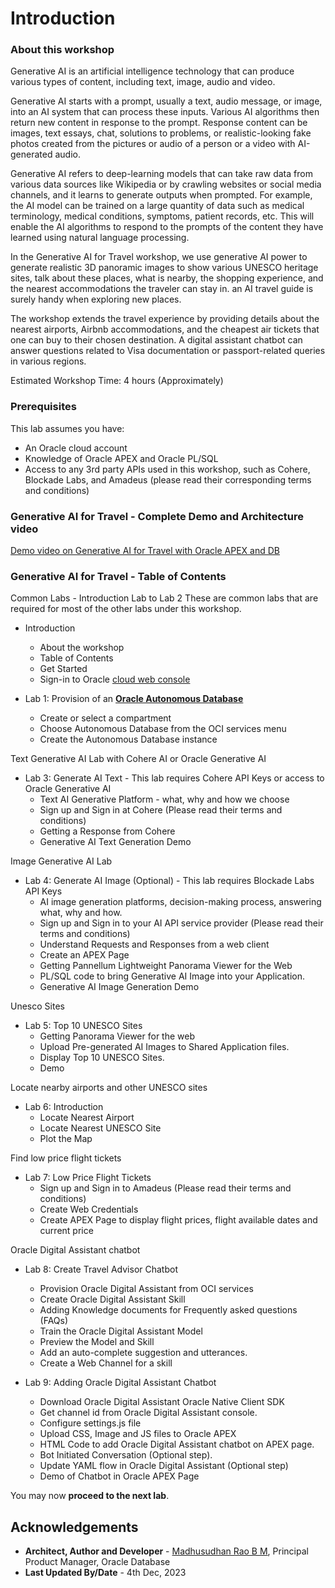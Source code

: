 # Introduction

### About this workshop 

Generative AI is an artificial intelligence technology that can produce various types of content, including text, image, audio and video.

Generative AI starts with a prompt, usually a text, audio message, or image, into an AI system that can process these inputs. Various AI algorithms then return new content in response to the prompt. Response content can be images, text essays, chat, solutions to problems, or realistic-looking fake photos created from the pictures or audio of a person or a video with AI-generated audio.  

Generative AI refers to deep-learning models that can take raw data from various data sources like Wikipedia or by crawling websites or social media channels, and it learns to generate outputs when prompted. For example, the AI model can be trained on a large quantity of data such as medical terminology, medical conditions, symptoms, patient records, etc. This will enable the AI algorithms to respond to the prompts of the content they have learned using natural language processing. 

In the Generative AI for Travel workshop, we use generative AI power to generate realistic 3D panoramic images to show various UNESCO heritage sites, talk about these places, what is nearby, the shopping experience, and the nearest accommodations the traveler can stay in. an AI travel guide is surely handy when exploring new places. 

The workshop extends the travel experience by providing details about the nearest airports, Airbnb accommodations, and the cheapest air tickets that one can buy to their chosen destination. A digital assistant chatbot can answer questions related to Visa documentation or passport-related queries in various regions.

Estimated Workshop Time: 4 hours (Approximately)
 
### Prerequisites 
 
This lab assumes you have:

* An Oracle cloud account
* Knowledge of Oracle APEX and Oracle PL/SQL
* Access to any 3rd party APIs used in this workshop, such as Cohere, Blockade Labs, and Amadeus (please read their corresponding terms and conditions)
 
### Generative AI for Travel - Complete Demo and Architecture video

[Demo video on Generative AI for Travel with Oracle APEX and DB](youtube:5yMBsb6-Ejs:large)
 
### Generative AI for Travel - Table of Contents

Common Labs - Introduction Lab to Lab 2
These are common labs that are required for most of the other labs under this workshop.

* Introduction
  * About the workshop
  * Table of Contents
  * Get Started
  * Sign-in to Oracle [cloud web console](https://cloud.oracle.com) 
  
* Lab 1: Provision of an [**Oracle Autonomous Database**](https://www.oracle.com/in/autonomous-database/)
  * Create or select a compartment
  * Choose Autonomous Database from the OCI services menu
  * Create the Autonomous Database instance

Text Generative AI Lab with Cohere AI or Oracle Generative AI

* Lab 3: Generate AI Text - This lab requires Cohere API Keys or access to Oracle Generative AI
  * Text AI Generative Platform - what, why and how we choose
  * Sign up and Sign in at Cohere (Please read their terms and conditions)
  * Getting a Response from Cohere 
  * Generative AI Text Generation Demo
  
Image Generative AI Lab

* Lab 4: Generate AI Image (Optional) - This lab requires Blockade Labs API Keys
  * AI image generation platforms, decision-making process, answering what, why and how.
  * Sign up and Sign in to your AI API service provider (Please read their terms and conditions)
  * Understand Requests and Responses from a web client
  * Create an APEX Page
  * Getting Pannellum Lightweight Panorama Viewer for the Web
  * PL/SQL code to bring Generative AI Image into your Application.
  * Generative AI Image Generation Demo 

Unesco Sites

* Lab 5: Top 10 UNESCO Sites
  * Getting Panorama Viewer for the web
  * Upload Pre-generated AI Images to Shared Application files.
  * Display Top 10 UNESCO Sites.
  * Demo
 
Locate nearby airports and other UNESCO sites

* Lab 6: Introduction
  * Locate Nearest Airport
  * Locate Nearest UNESCO Site
  * Plot the Map

Find low price flight tickets

* Lab 7: Low Price Flight Tickets
  * Sign up and Sign in to Amadeus (Please read their terms and conditions)
  * Create Web Credentials
  * Create APEX Page to display flight prices, flight available dates and current price

Oracle Digital Assistant chatbot

* Lab 8: Create Travel Advisor Chatbot
  * Provision Oracle Digital Assistant from OCI services
  * Create Oracle Digital Assistant Skill
  * Adding Knowledge documents for Frequently asked questions (FAQs)
  * Train the Oracle Digital Assistant Model
  * Preview the Model and Skill
  * Add an auto-complete suggestion and utterances.
  * Create a Web Channel for a skill
 
* Lab 9: Adding Oracle Digital Assistant Chatbot
  * Download Oracle Digital Assistant Oracle Native Client SDK
  * Get channel id from Oracle Digital Assistant console.
  * Configure settings.js file
  * Upload CSS, Image and JS files to Oracle APEX
  * HTML Code to add Oracle Digital Assistant chatbot on APEX page.
  * Bot Initiated Conversation (Optional step).
  * Update YAML flow in Oracle Digital Assistant (Optional step)
  * Demo of Chatbot in Oracle APEX Page
   
You may now **proceed to the next lab**.
    
## Acknowledgements

* **Architect, Author and Developer** - [Madhusudhan Rao B M](https://www.linkedin.com/in/madhusudhanraobm/), Principal Product Manager, Oracle Database 
* **Last Updated By/Date** - 4th Dec, 2023
